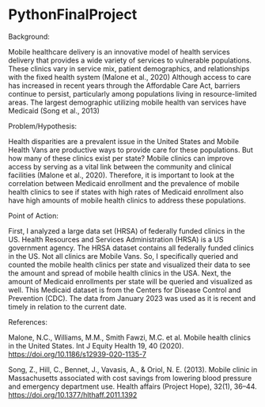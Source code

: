 # PythonFinalProject

Background: 

Mobile healthcare delivery is an innovative model of health services delivery that provides a wide variety of services to vulnerable populations. These clinics vary in service mix, patient demographics, and relationships with the fixed health system (Malone et al., 2020) Although access to care has increased in recent years through the Affordable Care Act, barriers continue to persist, particularly among populations living in resource-limited areas. The largest demographic utilizing mobile health van services have Medicaid (Song et al., 2013)



Problem/Hypothesis:

Health disparities are a prevalent issue in the United States and Mobile Health Vans are productive ways to provide care for these populations. But how many of these clinics exist per state? Mobile clinics can improve access by serving as a vital link between the community and clinical facilities (Malone et al., 2020). Therefore, it is important to look at the correlation between Medicaid enrollment and the prevalence of mobile health clinics to see if states with high rates of Medicaid enrollment also have high amounts of mobile health clinics to address these populations. 



Point of Action:

First, I analyzed a large data set (HRSA) of federally funded clinics in the US. Health Resources and Services Administration (HRSA) is a US government agency. The HRSA dataset contains all federally funded clinics in the US. Not all clinics are Mobile Vans. So, I specifically queried and counted the mobile health clinics per state and visualized their data to see the amount and spread of mobile health clinics in the USA. Next, the amount of Medicaid enrollments per state will be queried and visualized as well. This Medicaid dataset is from the Centers for Disease Control and Prevention (CDC). The data from January 2023 was used as it is recent and timely in relation to the current date. 



References:

Malone, N.C., Williams, M.M., Smith Fawzi, M.C. et al. Mobile health clinics in the United States. Int J Equity Health 19, 40 (2020). https://doi.org/10.1186/s12939-020-1135-7

Song, Z., Hill, C., Bennet, J., Vavasis, A., & Oriol, N. E. (2013). Mobile clinic in Massachusetts associated with cost savings from lowering blood pressure and emergency department use. Health affairs (Project Hope), 32(1), 36–44. https://doi.org/10.1377/hlthaff.2011.1392
